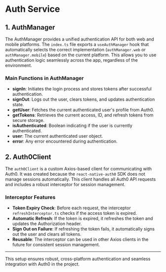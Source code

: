 # Auth Service

## 1. AuthManager

The AuthManager provides a unified authentication API for both web and mobile platforms. The `index.ts` file exports a `useAuthManager` hook that automatically selects the correct implementation (`authManager.web` or `authManager.mobile`) based on the current platform. This allows you to use authentication logic seamlessly across the app, regardless of the environment.

### Main Functions in AuthManager

- **signIn**: Initiates the login process and stores tokens after successful authentication.
- **signOut**: Logs out the user, clears tokens, and updates authentication state.
- **getUser**: Fetches the current authenticated user's profile from Auth0.
- **getTokens**: Retrieves the current access, ID, and refresh tokens from secure storage.
- **isAuthenticated**: Boolean indicating if the user is currently authenticated.
- **user**: The current authenticated user object.
- **error**: Any error encountered during authentication.

## 2. Auth0Client

The `auth0Client` is a custom Axios-based client for communicating with Auth0. It was created because the `react-native-auth0` SDK does not manage sessions automatically. This client handles all Auth0 API requests and includes a robust interceptor for session management.

### Interceptor Features

- **Token Expiry Check**: Before each request, the interceptor `refreshInterceptor.ts` checks if the access token is expired.
- **Automatic Refresh**: If the token is expired, it refreshes the token and updates the Authorization header.
- **Sign Out on Failure**: If refreshing the token fails, it automatically signs out the user and clears all tokens.
- **Reusable**: The interceptor can be used in other Axios clients in the future for consistent session management.

---

This setup ensures robust, cross-platform authentication and seamless integration with Auth0 in the project.
